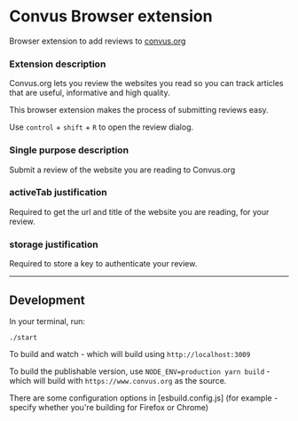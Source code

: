 # Convus Browser extension

Browser extension to add reviews to [convus.org](https://www.convus.org)

### Extension description

Convus.org lets you review the websites you read so you can track articles that are useful, informative and high quality.

This browser extension makes the process of submitting reviews easy.

Use `control` + `shift` + `R` to open the review dialog.

### Single purpose description

Submit a review of the website you are reading to Convus.org

### activeTab justification

Required to get the url and title of the website you are reading, for your review.

### storage justification

Required to store a key to authenticate your review.

---

## Development

In your terminal, run:

    ./start

To build and watch - which will build using `http://localhost:3009`

To build the publishable version, use `NODE_ENV=production yarn build` - which will build with `https://www.convus.org` as the source.

There are some configuration options in [esbuild.config.js] (for example - specify whether you're building for Firefox or Chrome)
